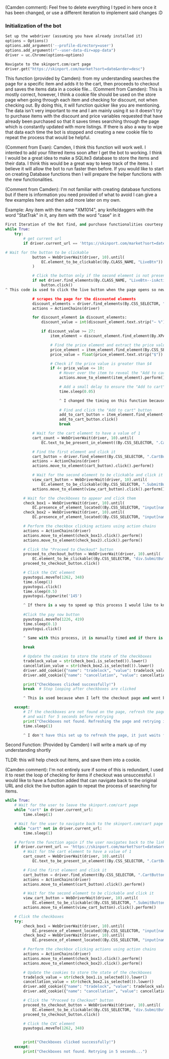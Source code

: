 (Camden comment): Feel free to delete everything I typed in here once it has been changed, or use a different iteration to implement said changes :D

### Initialization of the bot
``` python 
Set up the webdriver (assuming you have already installed it)
options = Options()
options.add_argument('--profile-directory=user')
options.add_argument(r"--user-data-dir=app-data")
driver = uc.Chrome(options=options)

Navigate to the skinport.com/cart page
driver.get("https://skinport.com/market?sort=date&order=desc")
```
This function (provided by Camden): from my understanding searches the page for a specific item and adds it to the cart, then proceeds to checkout
and saves the items data in a cookie file... 
(Comment from Camden):
This is mostly correct, however, I think a cookie file should be used on the store page when going through each item and checking for discount, not when checking out. By doing this, it will function quicker like you are mentioning. The data isn't very important to me and I am mainly using it so it doesn't try to purchase items with the discount and price variables requested that have already been purchased so that it saves times searching through the page which is constantly updated with more listings. If there is also a way to wipe that data each time the bot is stopped and creating a new cookie file to repeat the process that would be helpful.

(Comment from Evan): Camden,  I think this function will work well. I intented to add your filtered items soon after I get the bot to working. I think I would be a great idea to make a SQLite3 database to store the items and their data. I think this would be a great way to keep track of the items. I believe it will allow the bot to run faster then before. If you would like to start on creating Database functions then I will prepare the helper functions with the new functionalities.

(Comment from Camden): I'm not familiar with creating database functions but if there is information you need provided of what to avoid I can give a few examples here and then add more later on my own.

Example: Any item with the name "XM1014", any knife/daggers with the word "StatTrak" in it, any item with the word "case" in it


``` python 
First Iteration of the Bot find, and purchase functionalities courtesy of Camden (and a job well done to offer)
while True:
    try:
        # get current url
        if driver.current_url == 'https://skinport.com/market?sort=date&order=desc':

# Wait for the button to be clickable
            button = WebDriverWait(driver, 10).until(
                EC.element_to_be_clickable((By.CLASS_NAME, "LiveBtn"))
            )

            # Click the button only if the second element is not present
            if not driver.find_elements(By.CLASS_NAME, "LiveBtn--isActive"):
                button.click()
^ This code is used to click the live button when the page opens so new listings will appear, it wasn't in the original code I sent you. <-----Camden comment

            # scrapes the page for the discounted elements 
            discount_elements = driver.find_elements(By.CSS_SELECTOR, ".GradientLabel.ItemPreview-discount span")
            actions = ActionChains(driver)

            for discount_element in discount_elements:
                discount_value = int(discount_element.text.strip("− %"))

                if discount_value >= 27:
                    item_element = discount_element.find_element(By.XPATH, "./ancestor::div[contains(@class, 'ItemPreview')]")

                    # Find the price element and extract the price value
                    price_element = item_element.find_element(By.CSS_SELECTOR, ".ItemPreview-priceValue .Tooltip-link")
                    price_value = float(price_element.text.strip("$"))

                    # Check if the price value is greater than $4
                    if 4< price_value <= 10:
                        # Hover over the item to reveal the "Add to cart" button
                        actions.move_to_element(item_element).perform()

                        # Add a small delay to ensure the "Add to cart" button is displayed
                        time.sleep(0.05)

                        ^ I changed the timing on this function because I found it doesn't need that much of a delay and can find the cart button very quickly <----- Camden comment
                        
                        # Find and click the "Add to cart" button
                        add_to_cart_button = item_element.find_element(By.CSS_SELECTOR, ".ItemPreview-mainAction")
                        add_to_cart_button.click()
                        break

            # Wait for the cart element to have a value of 1
            cart_count = WebDriverWait(driver, 10).until(
                EC.text_to_be_present_in_element((By.CSS_SELECTOR, ".CartButton-count"), "1"))

            # Find the first element and click it
            cart_button = driver.find_element(By.CSS_SELECTOR, ".CartButton-button")
            actions = ActionChains(driver)
            actions.move_to_element(cart_button).click().perform()

            # Wait for the second element to be clickable and click it
            view_cart_button = WebDriverWait(driver, 10).until(
                EC.element_to_be_clickable((By.CSS_SELECTOR, ".SubmitButton.CartDropdown-checkout")))
            actions.move_to_element(view_cart_button).click().perform()

        # Wait for the checkboxes to appear and click them
        check_box1 = WebDriverWait(driver, 10).until(
            EC.presence_of_element_located((By.CSS_SELECTOR, "input[name='tradelock']")))
        check_box2 = WebDriverWait(driver, 10).until(
            EC.presence_of_element_located((By.CSS_SELECTOR, "input[name='cancellation']")))

        # Perform the checkbox clicking actions using action chains
        actions = ActionChains(driver)
        actions.move_to_element(check_box1).click().perform()
        actions.move_to_element(check_box2).click().perform()

        # Click the "Proceed to Checkout" button
        proceed_to_checkout_button = WebDriverWait(driver, 10).until(
            EC.element_to_be_clickable((By.CSS_SELECTOR, "div.SubmitButton-title")))
        proceed_to_checkout_button.click()

        # Click the CVC element
        pyautogui.moveTo(1262, 348)
        time.sleep(1)
        pyautogui.click()
        time.sleep(0.5)
        pyautogui.typewrite('145')

        ^ If there is a way to speed up this process I would like to know, typically the website just takes a second to load which is why I have the manual timings entered but if there is a way to immediately detect when the element is clickable, that would be ideal <----- Camden comment
        
        #Click the pay now button
        pyautogui.moveTo(1226, 419)
        time.sleep(0.1)
        pyautogui.click()

        ^ Same with this process, it is manually timed and if there is a way to just detect the "pay now" button element and click it when it is available, that would work well <---- Camden comment
        
        break

        # Update the cookies to store the state of the checkboxes
        tradelock_value = str(check_box1.is_selected()).lower()
        cancellation_value = str(check_box2.is_selected()).lower()
        driver.add_cookie({"name": "tradelock", "value": tradelock_value})
        driver.add_cookie({"name": "cancellation", "value": cancellation_value})

        print("Checkboxes clicked successfully!")
        break  # Stop looping after checkboxes are clicked

        ^ This is used because when I left the checkout page and went back with a new item, it was not clicking the checkboxes anymore. This just checks if it has been checked or not <--- Camden comment

    except:
        # If the checkboxes are not found on the page, refresh the page
        # and wait for 5 seconds before retrying
        print("Checkboxes not found. Refreshing the page and retrying in 5 seconds...")
        time.sleep(1)

        ^ I don't have this set up to refresh the page, it just waits for the user to go to the checkout screen to detect the checkboxes, can be modified as needed but if it works then that's fine <--- Camden comment
```

Second Function: (Provided by Camden)
I will write a mark up of my understanding shortly

TLDR: this will help check out items, and save them into a cookie.

(Camden comment): I'm not entirely sure if some of this is redundant, I used it to reset the loop of checking for items if checkout was unsuccessful. I would like to have a function added that can navigate back to the original URL and click the live button again to repeat the process of searching for items. 

```python
while True:
    # Wait for the user to leave the skinport.com/cart page
    while "cart" in driver.current_url:
        time.sleep(1)

    # Wait for the user to navigate back to the skinport.com/cart page
    while "cart" not in driver.current_url:
        time.sleep(1)

    # Perform the function again if the user navigates back to the link
    if driver.current_url == 'https://skinport.com/market?sort=date&order=desc':
        # Wait for the cart element to have a value of 1
        cart_count = WebDriverWait(driver, 10).until(
            EC.text_to_be_present_in_element((By.CSS_SELECTOR, ".CartButton-count"), "1"))

        # Find the first element and click it
        cart_button = driver.find_element(By.CSS_SELECTOR, ".CartButton-button")
        actions = ActionChains(driver)
        actions.move_to_element(cart_button).click().perform()

        # Wait for the second element to be clickable and click it
        view_cart_button = WebDriverWait(driver, 10).until(
            EC.element_to_be_clickable((By.CSS_SELECTOR, ".SubmitButton.CartDropdown-checkout")))
        actions.move_to_element(view_cart_button).click().perform()

    # Click the checkboxes
    try:
        check_box1 = WebDriverWait(driver, 10).until(
            EC.presence_of_element_located((By.CSS_SELECTOR, "input[name='tradelock']")))
        check_box2 = WebDriverWait(driver, 10).until(
            EC.presence_of_element_located((By.CSS_SELECTOR, "input[name='cancellation']")))

        # Perform the checkbox clicking actions using action chains
        actions = ActionChains(driver)
        actions.move_to_element(check_box1).click().perform()
        actions.move_to_element(check_box2).click().perform()

        # Update the cookies to store the state of the checkboxes
        tradelock_value = str(check_box1.is_selected()).lower()
        cancellation_value = str(check_box2.is_selected()).lower()
        driver.add_cookie({"name": "tradelock", "value": tradelock_value})
        driver.add_cookie({"name": "cancellation", "value": cancellation_value})

        # Click the "Proceed to Checkout" button
        proceed_to_checkout_button = WebDriverWait(driver, 10).until(
            EC.element_to_be_clickable((By.CSS_SELECTOR, "div.SubmitButton-title")))
        proceed_to_checkout_button.click()

        # Click the CVC element
        pyautogui.moveTo(1262, 348)

        
        print("Checkboxes clicked successfully!")
    except:
        print("Checkboxes not found. Retrying in 5 seconds...")


```


